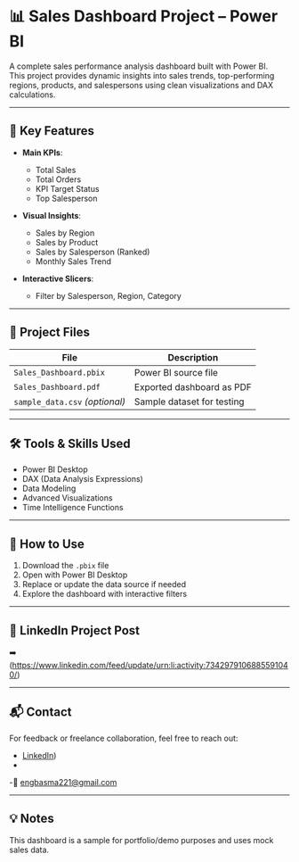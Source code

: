 # 📊 Sales Dashboard Project – Power BI

A complete sales performance analysis dashboard built with Power BI.  
This project provides dynamic insights into sales trends, top-performing regions, products, and salespersons using clean visualizations and DAX calculations.

---

## 📌 Key Features

- **Main KPIs**:
  - Total Sales
  - Total Orders
  - KPI Target Status
  - Top Salesperson

- **Visual Insights**:
  - Sales by Region
  - Sales by Product
  - Sales by Salesperson (Ranked)
  - Monthly Sales Trend
  

- **Interactive Slicers**:
  - Filter by Salesperson, Region, Category

---

## 📁 Project Files

| File | Description |
|------|-------------|
| `Sales_Dashboard.pbix` | Power BI source file |
| `Sales_Dashboard.pdf`  | Exported dashboard as PDF |
| `sample_data.csv` *(optional)* | Sample dataset for testing |

---

## 🛠️ Tools & Skills Used

- Power BI Desktop  
- DAX (Data Analysis Expressions)  
- Data Modeling  
- Advanced Visualizations  
- Time Intelligence Functions

---

## 🚀 How to Use

1. Download the `.pbix` file  
2. Open with Power BI Desktop  
3. Replace or update the data source if needed  
4. Explore the dashboard with interactive filters

---

## 📣 LinkedIn Project Post

➡️ (https://www.linkedin.com/feed/update/urn:li:activity:7342979106885591040/)

---

## 📬 Contact

For feedback or freelance collaboration, feel free to reach out:

- [LinkedIn](https://www.linkedin.com/in/basma-ebrahim-45b535204/))
- 
-📧  engbasma221@gmail.com

---

## 💡 Notes

This dashboard is a sample for portfolio/demo purposes and uses mock sales data.
